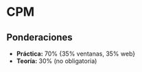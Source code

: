 # CPM
## Ponderaciones 
- **Práctica:** 70% {35% ventanas, 35% web} 
- **Teoría:** 30% (no obligatoria)